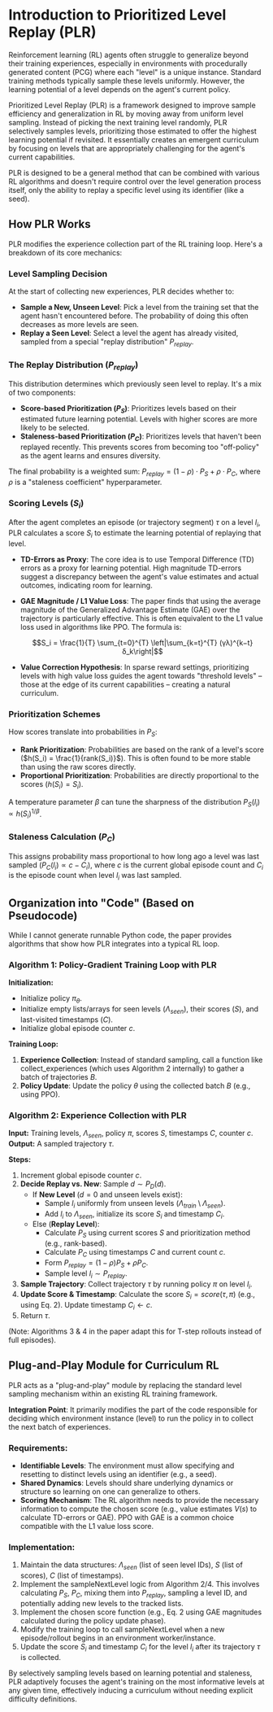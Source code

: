 # Introduction to Prioritized Level Replay (PLR)

Reinforcement learning (RL) agents often struggle to generalize beyond their training experiences, especially in environments with procedurally generated content (PCG) where each "level" is a unique instance. Standard training methods typically sample these levels uniformly. However, the learning potential of a level depends on the agent's current policy.   

Prioritized Level Replay (PLR) is a framework designed to improve sample efficiency and generalization in RL by moving away from uniform level sampling. Instead of picking the next training level randomly, PLR selectively samples levels, prioritizing those estimated to offer the highest learning potential if revisited. It essentially creates an emergent curriculum by focusing on levels that are appropriately challenging for the agent's current capabilities.   

PLR is designed to be a general method that can be combined with various RL algorithms and doesn't require control over the level generation process itself, only the ability to replay a specific level using its identifier (like a seed).   

## How PLR Works

PLR modifies the experience collection part of the RL training loop. Here's a breakdown of its core mechanics:

### Level Sampling Decision
At the start of collecting new experiences, PLR decides whether to:

- **Sample a New, Unseen Level**: Pick a level from the training set that the agent hasn't encountered before. The probability of doing this often decreases as more levels are seen.   
- **Replay a Seen Level**: Select a level the agent has already visited, sampled from a special "replay distribution" $P_{replay}$.   

### The Replay Distribution ($P_{replay}$)
This distribution determines which previously seen level to replay. It's a mix of two components:   

- **Score-based Prioritization ($P_S$)**: Prioritizes levels based on their estimated future learning potential. Levels with higher scores are more likely to be selected.   
- **Staleness-based Prioritization ($P_C$)**: Prioritizes levels that haven't been replayed recently. This prevents scores from becoming too "off-policy" as the agent learns and ensures diversity.   

The final probability is a weighted sum: $P_{replay} = (1−ρ) \cdot P_S + ρ \cdot P_C$, where $ρ$ is a "staleness coefficient" hyperparameter.   

### Scoring Levels ($S_i$)
After the agent completes an episode (or trajectory segment) $τ$ on a level $l_i$, PLR calculates a score $S_i$ to estimate the learning potential of replaying that level.   

- **TD-Errors as Proxy**: The core idea is to use Temporal Difference (TD) errors as a proxy for learning potential. High magnitude TD-errors suggest a discrepancy between the agent's value estimates and actual outcomes, indicating room for learning.   
- **GAE Magnitude / L1 Value Loss**: The paper finds that using the average magnitude of the Generalized Advantage Estimate (GAE) over the trajectory is particularly effective. This is often equivalent to the L1 value loss used in algorithms like PPO. The formula is: 
  
  $$S_i = \frac{1}{T} \sum_{t=0}^{T} \left|\sum_{k=t}^{T} (γλ)^{k−t} δ_k\right|$$
  
- **Value Correction Hypothesis**: In sparse reward settings, prioritizing levels with high value loss guides the agent towards "threshold levels" – those at the edge of its current capabilities – creating a natural curriculum.   

### Prioritization Schemes
How scores translate into probabilities in $P_S$:

- **Rank Prioritization**: Probabilities are based on the rank of a level's score ($h(S_i) = \frac{1}{rank(S_i)}$). This is often found to be more stable than using the raw scores directly.   
- **Proportional Prioritization**: Probabilities are directly proportional to the scores ($h(S_i) = S_i$).   

A temperature parameter $β$ can tune the sharpness of the distribution $P_S(l_i) \propto h(S_i)^{1/β}$.   

### Staleness Calculation ($P_C$)
This assigns probability mass proportional to how long ago a level was last sampled ($P_C(l_i) \propto c−C_i$), where $c$ is the current global episode count and $C_i$ is the episode count when level $l_i$ was last sampled.   

## Organization into "Code" (Based on Pseudocode)

While I cannot generate runnable Python code, the paper provides algorithms that show how PLR integrates into a typical RL loop.

### Algorithm 1: Policy-Gradient Training Loop with PLR    

**Initialization:**
- Initialize policy $π_θ$.
- Initialize empty lists/arrays for seen levels ($Λ_{seen}$), their scores ($S$), and last-visited timestamps ($C$).
- Initialize global episode counter $c$.

**Training Loop:**
1. **Experience Collection**: Instead of standard sampling, call a function like collect_experiences (which uses Algorithm 2 internally) to gather a batch of trajectories $B$.
2. **Policy Update**: Update the policy $θ$ using the collected batch $B$ (e.g., using PPO).

### Algorithm 2: Experience Collection with PLR    

**Input:** Training levels, $Λ_{seen}$, policy $π$, scores $S$, timestamps $C$, counter $c$.  
**Output:** A sampled trajectory $τ$.

**Steps:**
1. Increment global episode counter $c$.
2. **Decide Replay vs. New**: Sample $d \sim P_D(d)$.
   - If **New Level** ($d=0$ and unseen levels exist):
     - Sample $l_i$ uniformly from unseen levels ($Λ_{train} \setminus Λ_{seen}$).
     - Add $l_i$ to $Λ_{seen}$, initialize its score $S_i$ and timestamp $C_i$.
   - Else (**Replay Level**):
     - Calculate $P_S$ using current scores $S$ and prioritization method (e.g., rank-based).   
     - Calculate $P_C$ using timestamps $C$ and current count $c$.   
     - Form $P_{replay} = (1−ρ)P_S + ρP_C$.   
     - Sample level $l_i \sim P_{replay}$.
3. **Sample Trajectory**: Collect trajectory $τ$ by running policy $π$ on level $l_i$.
4. **Update Score & Timestamp**: Calculate the score $S_i = score(τ,π)$ (e.g., using Eq. 2). Update timestamp $C_i ← c$.   
5. Return $τ$.

(Note: Algorithms 3 & 4 in the paper adapt this for T-step rollouts instead of full episodes).   

## Plug-and-Play Module for Curriculum RL

PLR acts as a "plug-and-play" module by replacing the standard level sampling mechanism within an existing RL training framework.   

**Integration Point**: It primarily modifies the part of the code responsible for deciding which environment instance (level) to run the policy in to collect the next batch of experiences.   

### Requirements:
- **Identifiable Levels**: The environment must allow specifying and resetting to distinct levels using an identifier (e.g., a seed).   
- **Shared Dynamics**: Levels should share underlying dynamics or structure so learning on one can generalize to others.   
- **Scoring Mechanism**: The RL algorithm needs to provide the necessary information to compute the chosen score (e.g., value estimates $V(s)$ to calculate TD-errors or GAE). PPO with GAE is a common choice compatible with the L1 value loss score.   

### Implementation:
1. Maintain the data structures: $Λ_{seen}$ (list of seen level IDs), $S$ (list of scores), $C$ (list of timestamps).   
2. Implement the sampleNextLevel logic from Algorithm 2/4. This involves calculating $P_S$, $P_C$, mixing them into $P_{replay}$, sampling a level ID, and potentially adding new levels to the tracked lists.   
3. Implement the chosen score function (e.g., Eq. 2 using GAE magnitudes calculated during the policy update phase).   
4. Modify the training loop to call sampleNextLevel when a new episode/rollout begins in an environment worker/instance.   
5. Update the score $S_i$ and timestamp $C_i$ for the level $l_i$ after its trajectory $τ$ is collected.   

By selectively sampling levels based on learning potential and staleness, PLR adaptively focuses the agent's training on the most informative levels at any given time, effectively inducing a curriculum without needing explicit difficulty definitions.